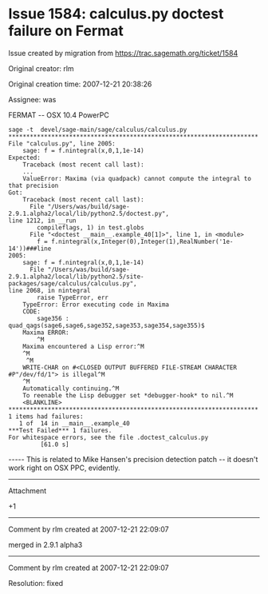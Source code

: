 # Issue 1584: calculus.py doctest failure on Fermat

Issue created by migration from https://trac.sagemath.org/ticket/1584

Original creator: rlm

Original creation time: 2007-12-21 20:38:26

Assignee: was

FERMAT -- OSX 10.4 PowerPC


```
sage -t  devel/sage-main/sage/calculus/calculus.py
**********************************************************************
File "calculus.py", line 2005:
    sage: f = f.nintegral(x,0,1,1e-14)
Expected:
    Traceback (most recent call last):
    ...
    ValueError: Maxima (via quadpack) cannot compute the integral to
that precision
Got:
    Traceback (most recent call last):
      File "/Users/was/build/sage-2.9.1.alpha2/local/lib/python2.5/doctest.py",
line 1212, in __run
        compileflags, 1) in test.globs
      File "<doctest __main__.example_40[1]>", line 1, in <module>
        f = f.nintegral(x,Integer(0),Integer(1),RealNumber('1e-14'))###line
2005:
    sage: f = f.nintegral(x,0,1,1e-14)
      File "/Users/was/build/sage-2.9.1.alpha2/local/lib/python2.5/site-packages/sage/calculus/calculus.py",
line 2068, in nintegral
        raise TypeError, err
    TypeError: Error executing code in Maxima
    CODE:
        sage356 : quad_qags(sage6,sage6,sage352,sage353,sage354,sage355)$
    Maxima ERROR:
        ^M
    Maxima encountered a Lisp error:^M
    ^M
     ^M
    WRITE-CHAR on #<CLOSED OUTPUT BUFFERED FILE-STREAM CHARACTER
#P"/dev/fd/1"> is illegal^M
    ^M
    Automatically continuing.^M
    To reenable the Lisp debugger set *debugger-hook* to nil.^M
    <BLANKLINE>
**********************************************************************
1 items had failures:
   1 of  14 in __main__.example_40
***Test Failed*** 1 failures.
For whitespace errors, see the file .doctest_calculus.py
         [61.0 s]
```

----- This is related to Mike Hansen's precision detection patch -- it
doesn't work right on
OSX PPC, evidently. 


---

Attachment

+1


---

Comment by rlm created at 2007-12-21 22:09:07

merged in 2.9.1 alpha3


---

Comment by rlm created at 2007-12-21 22:09:07

Resolution: fixed

